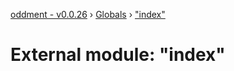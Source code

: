 [oddment - v0.0.26](../README.md) › [Globals](../globals.md) › ["index"](_index_.md)

# External module: "index"


